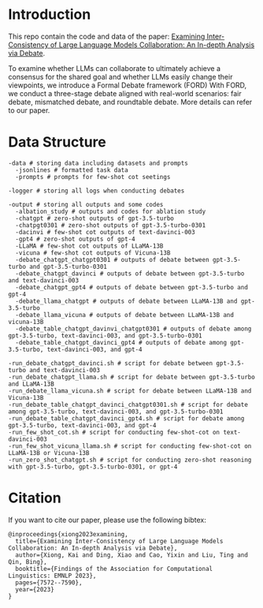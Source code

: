 # Introduction
This repo contain the code and data of the paper: [Examining Inter-Consistency of Large Language Models Collaboration:
An In-depth Analysis via Debate](https://aclanthology.org/2023.findings-emnlp.508/).

To examine whether LLMs can collaborate to ultimately achieve a consensus for the shared goal and whether LLMs easily change their viewpoints, we introduce a Formal Debate framework (FORD) With FORD, we conduct a three-stage debate aligned with real-world scenarios: fair debate, mismatched debate, and roundtable debate. More details can refer to our paper.

# Data Structure
```shell
-data # storing data including datasets and prompts
  -jsonlines # formatted task data
  -prompts # prompts for few-shot cot seetings
  
-logger # storing all logs when conducting debates

-output # storing all outputs and some codes
  -albation_study # outputs and codes for ablation study
  -chatgpt # zero-shot outputs of gpt-3.5-turbo
  -chatpgt0301 # zero-shot outputs of gpt-3.5-turbo-0301
  -dacinvi # few-shot cot outputs of text-davinci-003
  -gpt4 # zero-shot outputs of gpt-4
  -LLaMA # few-shot cot outputs of LLaMA-13B
  -vicuna # few-shot cot outputs of Vicuna-13B
  -debate_chatgpt_chatgpt0301 # outputs of debate between gpt-3.5-turbo and gpt-3.5-turbo-0301
  -debate_chatgpt_davinci # outputs of debate between gpt-3.5-turbo and text-davinci-003
  -debate_chatgpt_gpt4 # outputs of debate between gpt-3.5-turbo and gpt-4
  -debate_llama_chatgpt # outputs of debate between LLaMA-13B and gpt-3.5-turbo
  -debate_llama_vicuna # outputs of debate between LLaMA-13B and vicuna-13B
  -debate_table_chatgpt_davinvi_chatgpt0301 # outputs of debate among gpt-3.5-turbo, text-davinci-003, and gpt-3.5-turbo-0301
  -debate_table_chatgpt_davinci_gpt4 # outputs of debate among gpt-3.5-turbo, text-davinci-003, and gpt-4

-run_debate_chatgpt_davinci.sh # script for debate between gpt-3.5-turbo and text-davinci-003
-run_debate_chatgpt_llama.sh # script for debate between gpt-3.5-turbo and LLaMA-13B
-run_debate_llama_vicuna.sh # script for debate between LLaMA-13B and Vicuna-13B
-run_debate_table_chatgpt_davinci_chatgpt0301.sh # script for debate among gpt-3.5-turbo, text-davinci-003, and gpt-3.5-turbo-0301
-run_debate_table_chatgpt_davinci_gpt4.sh # script for debate among gpt-3.5-turbo, text-davinci-003, and gpt-4
-run_few_shot_cot.sh # script for conducting few-shot-cot on text-davinci-003
-run_few_shot_vicuna_llama.sh # script for conducting few-shot-cot on LLaMA-13B or Vicuna-13B
-run_zero_shot_chatgpt.sh # script for conducting zero-shot reasoning with gpt-3.5-turbo, gpt-3.5-turbo-0301, or gpt-4
```

# Citation
If you want to cite our paper, please use the following bibtex:
```shell
@inproceedings{xiong2023examining,
  title={Examining Inter-Consistency of Large Language Models Collaboration: An In-depth Analysis via Debate},
  author={Xiong, Kai and Ding, Xiao and Cao, Yixin and Liu, Ting and Qin, Bing},
  booktitle={Findings of the Association for Computational Linguistics: EMNLP 2023},
  pages={7572--7590},
  year={2023}
}
```



